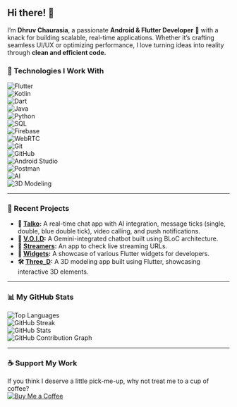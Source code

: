 ## Hi there! 👋  

I’m **Dhruv Chaurasia**, a passionate **Android & Flutter Developer** 🚀 with a knack for building scalable, real-time applications. Whether it’s crafting seamless UI/UX or optimizing performance, I love turning ideas into reality through **clean and efficient code.**  

### 🔹 Technologies I Work With  
![Flutter](https://img.shields.io/badge/-Flutter-02569B?logo=flutter&logoColor=white&style=for-the-badge)  
![Kotlin](https://img.shields.io/badge/-Kotlin-7F52FF?logo=kotlin&logoColor=white&style=for-the-badge)  
![Dart](https://img.shields.io/badge/-Dart-0175C2?logo=dart&logoColor=white&style=for-the-badge)  
![Java](https://img.shields.io/badge/-Java-007396?logo=java&logoColor=white&style=for-the-badge)  
![Python](https://img.shields.io/badge/-Python-3776AB?logo=python&logoColor=white&style=for-the-badge)  
![SQL](https://img.shields.io/badge/-SQL-003B57?logo=sqlite&logoColor=white&style=for-the-badge)  
![Firebase](https://img.shields.io/badge/-Firebase-FFCA28?logo=firebase&logoColor=black&style=for-the-badge)  
![WebRTC](https://img.shields.io/badge/-WebRTC-333333?logo=webrtc&logoColor=white&style=for-the-badge)  
![Git](https://img.shields.io/badge/-Git-F05032?logo=git&logoColor=white&style=for-the-badge)  
![GitHub](https://img.shields.io/badge/-GitHub-181717?logo=github&logoColor=white&style=for-the-badge)  
![Android Studio](https://img.shields.io/badge/-Android%20Studio-3DDC84?logo=android-studio&logoColor=white&style=for-the-badge)  
![Postman](https://img.shields.io/badge/-Postman-FF6C37?logo=postman&logoColor=white&style=for-the-badge)  
![AI](https://img.shields.io/badge/-AI-007ACC?logo=openai&logoColor=white&style=for-the-badge)  
![3D Modeling](https://img.shields.io/badge/-3D%20Modeling-FF5733?logo=three.js&logoColor=white&style=for-the-badge)  

---

### 🚀 Recent Projects  

- **💬 [Talko](https://github.com/DhruvChaurasia9403/Talko):** A real-time chat app with AI integration, message ticks (single, double, blue double tick), video calling, and push notifications.
- **🤖 [V.O.I.D](https://github.com/DhruvChaurasia9403/V.O.I.D.):** A Gemini-integrated chatbot built using BLoC architecture.
- **🎥 [Streamers](https://github.com/DhruvChaurasia9403/Live-Streams):** An app to check live streaming URLs.
- **🎨 [Widgets](https://github.com/DhruvChaurasia9403/widgets):** A showcase of various Flutter widgets for developers.
- **🛠️ [Three_D](https://github.com/DhruvChaurasia9403/three_D):** A 3D modeling app built using Flutter, showcasing interactive 3D elements.

---

### 📊 My GitHub Stats  
![Top Languages](https://github-readme-stats.vercel.app/api/top-langs/?username=DhruvChaurasia9403&layout=compact&theme=radical)  
![GitHub Streak](https://github-readme-streak-stats.herokuapp.com/?user=DhruvChaurasia9403&theme=radical)  
![GitHub Stats](https://github-readme-stats.vercel.app/api?username=DhruvChaurasia9403&show_icons=true&theme=radical)  
![GitHub Contribution Graph](https://github-profile-summary-cards.vercel.app/api/cards/profile-details?username=DhruvChaurasia9403&theme=radical)  

---

### ☕ Support My Work  
If you think I deserve a little pick-me-up, why not treat me to a cup of coffee?  
[![Buy Me a Coffee](https://img.shields.io/badge/-Buy%20me%20a%20coffee-FFDD00?logo=buy-me-a-coffee&logoColor=black&style=for-the-badge)](https://www.buymeacoffee.com/yourusername)
